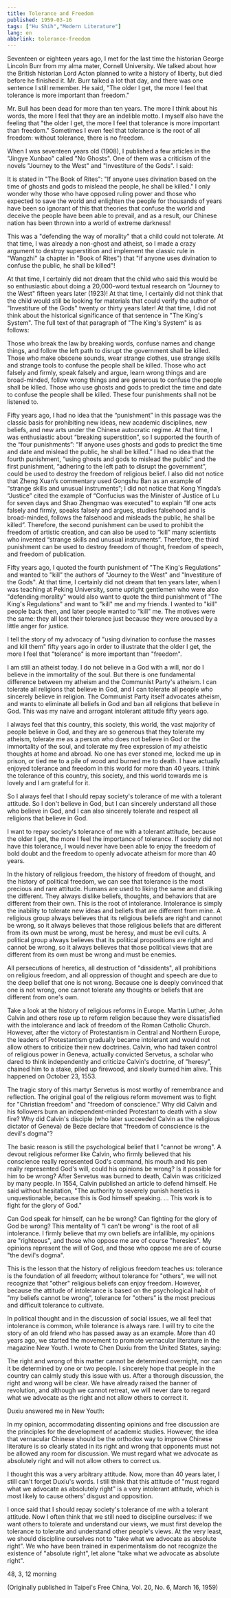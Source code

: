 ```yaml
---
title: Tolerance and Freedom
published: 1959-03-16
tags: ["Hu Shih","Modern Literature"]
lang: en
abbrlink: tolerance-freedom
---
```


Seventeen or eighteen years ago, I met for the last time the historian George Lincoln Burr from my alma mater, Cornell University. We talked about how the British historian Lord Acton planned to write a history of liberty, but died before he finished it. Mr. Burr talked a lot that day, and there was one sentence I still remember. He said, "The older I get, the more I feel that tolerance is more important than freedom."

Mr. Bull has been dead for more than ten years. The more I think about his words, the more I feel that they are an indelible motto. I myself also have the feeling that "the older I get, the more I feel that tolerance is more important than freedom." Sometimes I even feel that tolerance is the root of all freedom: without tolerance, there is no freedom.

When I was seventeen years old (1908), I published a few articles in the "Jingye Xunbao" called "No Ghosts". One of them was a criticism of the novels "Journey to the West" and "Investiture of the Gods". I said:

It is stated in "The Book of Rites": "If anyone uses divination based on the time of ghosts and gods to mislead the people, he shall be killed." I only wonder why those who have opposed ruling power and those who expected to save the world and enlighten the people for thousands of years have been so ignorant of this that theories that confuse the world and deceive the people have been able to prevail, and as a result, our Chinese nation has been thrown into a world of extreme darkness!

This was a "defending the way of morality" that a child could not tolerate. At that time, I was already a non-ghost and atheist, so I made a crazy argument to destroy superstition and implement the classic rule in "Wangzhi" (a chapter in "Book of Rites") that "if anyone uses divination to confuse the public, he shall be killed"!

At that time, I certainly did not dream that the child who said this would be so enthusiastic about doing a 20,000-word textual research on "Journey to the West" fifteen years later (1923)! At that time, I certainly did not think that the child would still be looking for materials that could verify the author of "Investiture of the Gods" twenty or thirty years later! At that time, I did not think about the historical significance of that sentence in "The King's System". The full text of that paragraph of "The King's System" is as follows:

Those who break the law by breaking words, confuse names and change things, and follow the left path to disrupt the government shall be killed. Those who make obscene sounds, wear strange clothes, use strange skills and strange tools to confuse the people shall be killed. Those who act falsely and firmly, speak falsely and argue, learn wrong things and are broad-minded, follow wrong things and are generous to confuse the people shall be killed. Those who use ghosts and gods to predict the time and date to confuse the people shall be killed. These four punishments shall not be listened to.

Fifty years ago, I had no idea that the “punishment” in this passage was the classic basis for prohibiting new ideas, new academic disciplines, new beliefs, and new arts under the Chinese autocratic regime. At that time, I was enthusiastic about “breaking superstition”, so I supported the fourth of the “four punishments”: “If anyone uses ghosts and gods to predict the time and date and mislead the public, he shall be killed.” I had no idea that the fourth punishment, “using ghosts and gods to mislead the public” and the first punishment, “adhering to the left path to disrupt the government”, could be used to destroy the freedom of religious belief. I also did not notice that Zheng Xuan’s commentary used Gongshu Ban as an example of “strange skills and unusual instruments”; I did not notice that Kong Yingda’s “Justice” cited the example of “Confucius was the Minister of Justice of Lu for seven days and Shao Zhengmao was executed” to explain “If one acts falsely and firmly, speaks falsely and argues, studies falsehood and is broad-minded, follows the falsehood and misleads the public, he shall be killed”. Therefore, the second punishment can be used to prohibit the freedom of artistic creation, and can also be used to “kill” many scientists who invented “strange skills and unusual instruments”. Therefore, the third punishment can be used to destroy freedom of thought, freedom of speech, and freedom of publication.

Fifty years ago, I quoted the fourth punishment of "The King's Regulations" and wanted to "kill" the authors of "Journey to the West" and "Investiture of the Gods". At that time, I certainly did not dream that ten years later, when I was teaching at Peking University, some upright gentlemen who were also "defending morality" would also want to quote the third punishment of "The King's Regulations" and want to "kill" me and my friends. I wanted to "kill" people back then, and later people wanted to "kill" me. The motives were the same: they all lost their tolerance just because they were aroused by a little anger for justice.

I tell the story of my advocacy of "using divination to confuse the masses and kill them" fifty years ago in order to illustrate that the older I get, the more I feel that "tolerance" is more important than "freedom".

I am still an atheist today. I do not believe in a God with a will, nor do I believe in the immortality of the soul. But there is one fundamental difference between my atheism and the Communist Party's atheism. I can tolerate all religions that believe in God, and I can tolerate all people who sincerely believe in religion. The Communist Party itself advocates atheism, and wants to eliminate all beliefs in God and ban all religions that believe in God. This was my naive and arrogant intolerant attitude fifty years ago.

I always feel that this country, this society, this world, the vast majority of people believe in God, and they are so generous that they tolerate my atheism, tolerate me as a person who does not believe in God or the immortality of the soul, and tolerate my free expression of my atheistic thoughts at home and abroad. No one has ever stoned me, locked me up in prison, or tied me to a pile of wood and burned me to death. I have actually enjoyed tolerance and freedom in this world for more than 40 years. I think the tolerance of this country, this society, and this world towards me is lovely and I am grateful for it.

So I always feel that I should repay society's tolerance of me with a tolerant attitude. So I don't believe in God, but I can sincerely understand all those who believe in God, and I can also sincerely tolerate and respect all religions that believe in God.

I want to repay society's tolerance of me with a tolerant attitude, because the older I get, the more I feel the importance of tolerance. If society did not have this tolerance, I would never have been able to enjoy the freedom of bold doubt and the freedom to openly advocate atheism for more than 40 years.

In the history of religious freedom, the history of freedom of thought, and the history of political freedom, we can see that tolerance is the most precious and rare attitude. Humans are used to liking the same and disliking the different. They always dislike beliefs, thoughts, and behaviors that are different from their own. This is the root of intolerance. Intolerance is simply the inability to tolerate new ideas and beliefs that are different from mine. A religious group always believes that its religious beliefs are right and cannot be wrong, so it always believes that those religious beliefs that are different from its own must be wrong, must be heresy, and must be evil cults. A political group always believes that its political propositions are right and cannot be wrong, so it always believes that those political views that are different from its own must be wrong and must be enemies.

All persecutions of heretics, all destruction of "dissidents", all prohibitions on religious freedom, and all oppression of thought and speech are due to the deep belief that one is not wrong. Because one is deeply convinced that one is not wrong, one cannot tolerate any thoughts or beliefs that are different from one's own.

Take a look at the history of religious reforms in Europe. Martin Luther, John Calvin and others rose up to reform religion because they were dissatisfied with the intolerance and lack of freedom of the Roman Catholic Church. However, after the victory of Protestantism in Central and Northern Europe, the leaders of Protestantism gradually became intolerant and would not allow others to criticize their new doctrines. Calvin, who had taken control of religious power in Geneva, actually convicted Servetus, a scholar who dared to think independently and criticize Calvin's doctrine, of "heresy", chained him to a stake, piled up firewood, and slowly burned him alive. This happened on October 23, 1553.

The tragic story of this martyr Servetus is most worthy of remembrance and reflection. The original goal of the religious reform movement was to fight for "Christian freedom" and "freedom of conscience." Why did Calvin and his followers burn an independent-minded Protestant to death with a slow fire? Why did Calvin's disciple (who later succeeded Calvin as the religious dictator of Geneva) de Beze declare that "freedom of conscience is the devil's dogma"?

The basic reason is still the psychological belief that I "cannot be wrong". A devout religious reformer like Calvin, who firmly believed that his conscience really represented God's command, his mouth and his pen really represented God's will, could his opinions be wrong? Is it possible for him to be wrong? After Servetus was burned to death, Calvin was criticized by many people. In 1554, Calvin published an article to defend himself. He said without hesitation, "The authority to severely punish heretics is unquestionable, because this is God himself speaking. ... This work is to fight for the glory of God."

Can God speak for himself, can he be wrong? Can fighting for the glory of God be wrong? This mentality of "I can't be wrong" is the root of all intolerance. I firmly believe that my own beliefs are infallible, my opinions are "righteous", and those who oppose me are of course "heresies". My opinions represent the will of God, and those who oppose me are of course "the devil's dogma".

This is the lesson that the history of religious freedom teaches us: tolerance is the foundation of all freedom; without tolerance for "others", we will not recognize that "other" religious beliefs can enjoy freedom. However, because the attitude of intolerance is based on the psychological habit of "my beliefs cannot be wrong", tolerance for "others" is the most precious and difficult tolerance to cultivate.

In political thought and in the discussion of social issues, we all feel that intolerance is common, while tolerance is always rare. I will try to cite the story of an old friend who has passed away as an example. More than 40 years ago, we started the movement to promote vernacular literature in the magazine New Youth. I wrote to Chen Duxiu from the United States, saying:

The right and wrong of this matter cannot be determined overnight, nor can it be determined by one or two people. I sincerely hope that people in the country can calmly study this issue with us. After a thorough discussion, the right and wrong will be clear. We have already raised the banner of revolution, and although we cannot retreat, we will never dare to regard what we advocate as the right and not allow others to correct it.

Duxiu answered me in New Youth:

In my opinion, accommodating dissenting opinions and free discussion are the principles for the development of academic studies. However, the idea that vernacular Chinese should be the orthodox way to improve Chinese literature is so clearly stated in its right and wrong that opponents must not be allowed any room for discussion. We must regard what we advocate as absolutely right and will not allow others to correct us.

I thought this was a very arbitrary attitude. Now, more than 40 years later, I still can't forget Duxiu's words. I still think that this attitude of "must regard what we advocate as absolutely right" is a very intolerant attitude, which is most likely to cause others' disgust and opposition.

I once said that I should repay society's tolerance of me with a tolerant attitude. Now I often think that we still need to discipline ourselves: if we want others to tolerate and understand our views, we must first develop the tolerance to tolerate and understand other people's views. At the very least, we should discipline ourselves not to "take what we advocate as absolute right". We who have been trained in experimentalism do not recognize the existence of "absolute right", let alone "take what we advocate as absolute right".

48, 3, 12 morning

(Originally published in Taipei's Free China, Vol. 20, No. 6, March 16, 1959)
